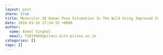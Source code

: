 ```yaml
---
layout: post
share: true
title: Monocular 3D Human Pose Estimation In The Wild Using Improved CNN Supervision
date: 2018-03-26 17:24:33 +0000
author:
  name: Anmol Singhal
  email: f2015069@pilani.bits-pilani.ac.in
categories: []
tags: []
---
```

